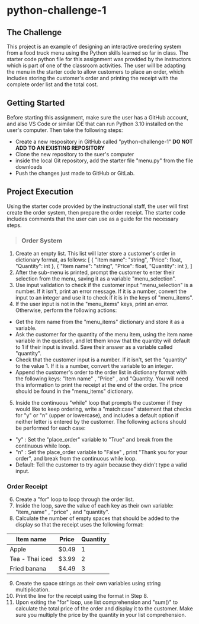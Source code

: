 # python-challenge-1
 
## The Challenge
This project is an example of designing an interactive oredering system from a
food truck menu using the Python skills learned so far in class. The starter
code python file for this assignment was provided by the instructors which is
part of one of the classroom activities. The user will be adapting the menu in
the starter code to allow customers to place an order, which includes storing
the customer's order and printing the receipt with the complete order list and
the total cost.

## Getting Started
Before starting this assignment, make sure the user has a GitHub account, and 
also VS Code or similar IDE that can run Python 3.10 installed on the user's
computer. Then take the following steps:
*   Create a new respository in GitHub called "python-challenge-1" 
    **DO NOT ADD TO AN EXISTING REPOSITORY**
*   Clone the new repository to the suer's computer
*   inside the local Git repository, add the starter file "menu.py" from the
    file downloads
*   Push the changes just made to GitHub or GitLab.

## Project Execution
Using the starter code provided by the instructional staff, the user will first
create the order system, then prepare the order receipt. The starter code 
includes comments that the user can use as a guide for the necessary steps.

>### Order System
1. Create an empty list. This list will later store a customer's order in dictionary format, as follows:
[
 {
 "Item name": "string",
 "Price": float,
 "Quantity": int
 },
 {
 "Item name": "string",
 "Price": float,
 "Quantity": int
 },
]
2. After the sub-menu is printed, prompt the customer to enter their selection
from the menu, saving it as a variable "menu_selection".
3. Use input validation to check if the customer input "menu_selection" is a
number. If it isn't, print an error message. If it is a number, convert the
input to an integer and use it to check if it is in the keys of "menu_items".
4. If the user input is not in the "menu_items" keys, print an error. Otherwise,
perform the following actions:
*   Get the item name from the "menu_items" dictionary and store it as a
variable.
*   Ask the customer for the quantity of the menu item, using the item name
variable in the question, and let them know that the quantity will default to 1
if their input is invalid. Save their answer as a variable called "quantity".
*   Check that the customer input is a number. If it isn't, set the "quantity"
to the value 1. If it is a number, convert the variable to an integer.
*   Append the customer's order to the order list in dictionary format with the
following keys: "Item name" , "Price" , and "Quantity. You will need this
information to print the receipt at the end of the order. The price should be
found in the "menu_items" dictionary.
5. Inside the continuous "while" loop that prompts the customer if they would
like to keep ordering, write a "match:case" statement that checks for "y" or "n"
(upper or lowercase), and includes a default option if neither letter is entered
by the customer. The following actions should be performed for each case:
*   "y" : Set the "place_order" variable to "True" and break from the continuous
while loop.
*   "n" : Set the place_order variable to "False" , print "Thank you for your
order", and break from the continuous while loop.
*   Default: Tell the customer to try again because they didn't type a valid
input.

### Order Receipt
6. Create a "for" loop to loop through the order list.
7. Inside the loop, save the value of each key as their own variable:
"item_name" , "price" , and "quantity".
8. Calculate the number of empty spaces that should be added to the display so
that the receipt uses the following format:

Item name                 | Price  | Quantity
--------------------------|--------|----------
Apple                     | $0.49  | 1
Tea - Thai iced           | $3.99  | 2
Fried banana              | $4.49  | 3

9. Create the space strings as their own variables using string multiplication.
10. Print the line for the receipt using the format in Step 8.
11. Upon exiting the "for" loop, use list comprehension and "sum()" to
calculate the total price of the order and display it to the customer. Make
sure you multiply the price by the quantity in your list comprehension.


















